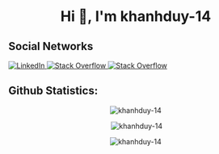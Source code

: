
<h1 align="center">Hi 👋, I'm khanhduy-14</h1>

## <h2>Social Networks</h2>

<p  align="left">

</a>
   <a href="https://linkedin.com/in/khanhduydev" target="_blank">
    <img
      src="https://img.shields.io/badge/LinkedIn-0077B5?style=flat-square&logo=linkedin&logoColor=white"
      alt="LinkedIn"
    />
  </a>
 <a href="https://stackoverflow.com/users/20029843" target="_blank">
    <img
      src="https://img.shields.io/badge/stack%20overflow-FE7A16?logo=stack-overflow&logoColor=white&&style=flat-square"
      alt="Stack Overflow"
    />
  </a>

   <a href="https://www.keybr.com/profile/n5pfa9n" target="_blank">
    <img
      src="https://img.shields.io/badge/Keybr-444257?style=flat-square"
      alt="Stack Overflow"
    />
  </a>

</p>

## <h2 align="left" display="inline" width="50%">Github Statistics:</h2>

       
<p  align="center"><img src="https://github-readme-stats-khanhduy-14.vercel.app/api/top-langs?username=khanhduy-14&show_icons=true&locale=en&layout=compact&card_width=520&langs_count=20&theme=darcula" alt="khanhduy-14"/></p>

<p  align="center">&nbsp;<img  src="https://github-readme-stats-khanhduy-14.vercel.app//api?username=khanhduy-14&show_icons=true&locale=en&theme=darcula&hide=issues" alt="khanhduy-14"/></p>

<p  align="center"><img src="https://github-readme-streak-stats.herokuapp.com/?user=khanhduy-14&theme=darcula" alt="khanhduy-14"/></p>
 </p>

